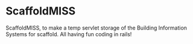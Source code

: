 ScaffoldMISS
============

ScaffoldMISS, to make a temp servlet storage of the Building Information Systems for scaffold.
All having fun coding in rails!